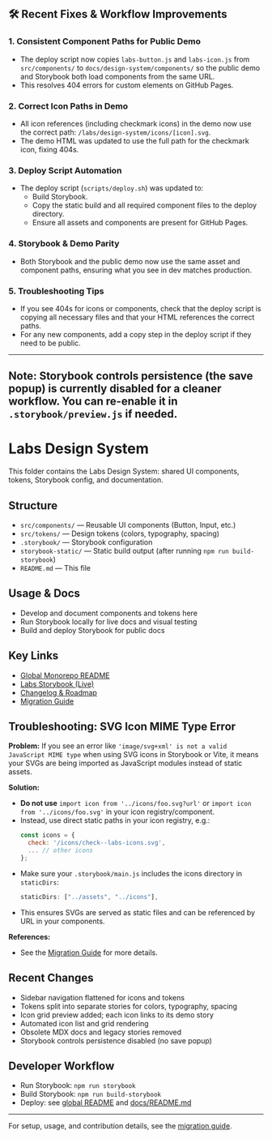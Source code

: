 ## 🛠️ Recent Fixes & Workflow Improvements

### 1. Consistent Component Paths for Public Demo

- The deploy script now copies `labs-button.js` and `labs-icon.js` from `src/components/` to `docs/design-system/components/` so the public demo and Storybook both load components from the same URL.
- This resolves 404 errors for custom elements on GitHub Pages.

### 2. Correct Icon Paths in Demo

- All icon references (including checkmark icons) in the demo now use the correct path: `/labs/design-system/icons/[icon].svg`.
- The demo HTML was updated to use the full path for the checkmark icon, fixing 404s.

### 3. Deploy Script Automation

- The deploy script (`scripts/deploy.sh`) was updated to:
  - Build Storybook.
  - Copy the static build and all required component files to the deploy directory.
  - Ensure all assets and components are present for GitHub Pages.

### 4. Storybook & Demo Parity

- Both Storybook and the public demo now use the same asset and component paths, ensuring what you see in dev matches production.

### 5. Troubleshooting Tips

- If you see 404s for icons or components, check that the deploy script is copying all necessary files and that your HTML references the correct paths.
- For any new components, add a copy step in the deploy script if they need to be public.

---

## **Note:** Storybook controls persistence (the save popup) is currently disabled for a cleaner workflow. You can re-enable it in `.storybook/preview.js` if needed.

# Labs Design System

This folder contains the Labs Design System: shared UI components, tokens, Storybook config, and documentation.

## Structure

- `src/components/` — Reusable UI components (Button, Input, etc.)
- `src/tokens/` — Design tokens (colors, typography, spacing)
- `.storybook/` — Storybook configuration
- `storybook-static/` — Static build output (after running `npm run build-storybook`)
- `README.md` — This file

## Usage & Docs

- Develop and document components and tokens here
- Run Storybook locally for live docs and visual testing
- Build and deploy Storybook for public docs

## Key Links

- [Global Monorepo README](../README.md)
- [Labs Storybook (Live)](https://dreisdesign.github.io/labs/design-system/)
- [Changelog & Roadmap](../docs/CHANGELOG.md)
- [Migration Guide](../_dev/_documents/DESIGN-SYSTEM-MIGRATION-GUIDE.md)

## Troubleshooting: SVG Icon MIME Type Error

**Problem:**
If you see an error like `'image/svg+xml' is not a valid JavaScript MIME type` when using SVG icons in Storybook or Vite, it means your SVGs are being imported as JavaScript modules instead of static assets.

**Solution:**

- **Do not use** `import icon from '../icons/foo.svg?url'` or `import icon from '../icons/foo.svg'` in your icon registry/component.
- Instead, use direct static paths in your icon registry, e.g.:
  ```js
  const icons = {
    check: '/icons/check--labs-icons.svg',
    ... // other icons
  };
  ```
- Make sure your `.storybook/main.js` includes the icons directory in `staticDirs`:
  ```js
  staticDirs: ["../assets", "../icons"],
  ```
- This ensures SVGs are served as static files and can be referenced by URL in your components.

**References:**

- See the [Migration Guide](../_dev/_documents/DESIGN-SYSTEM-MIGRATION-GUIDE.md) for more details.

## Recent Changes

- Sidebar navigation flattened for icons and tokens
- Tokens split into separate stories for colors, typography, spacing
- Icon grid preview added; each icon links to its demo story
- Automated icon list and grid rendering
- Obsolete MDX docs and legacy stories removed
- Storybook controls persistence disabled (no save popup)

## Developer Workflow

- Run Storybook: `npm run storybook`
- Build Storybook: `npm run build-storybook`
- Deploy: see [global README](../README.md) and [docs/README.md](../docs/README.md)

---

For setup, usage, and contribution details, see the [migration guide](../_dev/_documents/DESIGN-SYSTEM-MIGRATION-GUIDE.md).
